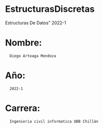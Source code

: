 # EstructurasDiscretas
Estructuras De Datos" 2022-1

  # Nombre: 
      Diego Arteaga Mendoza
  # Año:
      2022-1
  # Carrera:
      Ingenieria civil informatica UBB Chillán 
